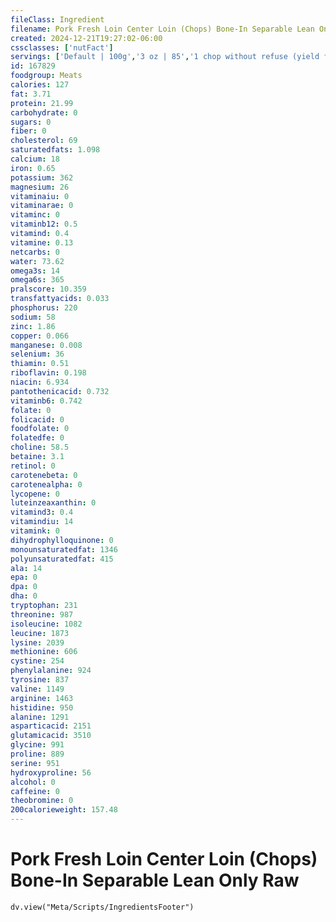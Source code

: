 ```yaml
---
fileClass: Ingredient
filename: Pork Fresh Loin Center Loin (Chops) Bone-In Separable Lean Only Raw
created: 2024-12-21T19:27:02-06:00
cssclasses: ['nutFact']
servings: ['Default | 100g','3 oz | 85','1 chop without refuse (yield from 1 raw chop, with refuse, weighing 259g) | 178']
id: 167829
foodgroup: Meats
calories: 127
fat: 3.71
protein: 21.99
carbohydrate: 0
sugars: 0
fiber: 0
cholesterol: 69
saturatedfats: 1.098
calcium: 18
iron: 0.65
potassium: 362
magnesium: 26
vitaminaiu: 0
vitaminarae: 0
vitaminc: 0
vitaminb12: 0.5
vitamind: 0.4
vitamine: 0.13
netcarbs: 0
water: 73.62
omega3s: 14
omega6s: 365
pralscore: 10.359
transfattyacids: 0.033
phosphorus: 220
sodium: 58
zinc: 1.86
copper: 0.066
manganese: 0.008
selenium: 36
thiamin: 0.51
riboflavin: 0.198
niacin: 6.934
pantothenicacid: 0.732
vitaminb6: 0.742
folate: 0
folicacid: 0
foodfolate: 0
folatedfe: 0
choline: 58.5
betaine: 3.1
retinol: 0
carotenebeta: 0
carotenealpha: 0
lycopene: 0
luteinzeaxanthin: 0
vitamind3: 0.4
vitamindiu: 14
vitamink: 0
dihydrophylloquinone: 0
monounsaturatedfat: 1346
polyunsaturatedfat: 415
ala: 14
epa: 0
dpa: 0
dha: 0
tryptophan: 231
threonine: 987
isoleucine: 1082
leucine: 1873
lysine: 2039
methionine: 606
cystine: 254
phenylalanine: 924
tyrosine: 837
valine: 1149
arginine: 1463
histidine: 950
alanine: 1291
asparticacid: 2151
glutamicacid: 3510
glycine: 991
proline: 889
serine: 951
hydroxyproline: 56
alcohol: 0
caffeine: 0
theobromine: 0
200calorieweight: 157.48
---
```


# Pork Fresh Loin Center Loin (Chops) Bone-In Separable Lean Only Raw

```dataviewjs
dv.view("Meta/Scripts/IngredientsFooter")
```